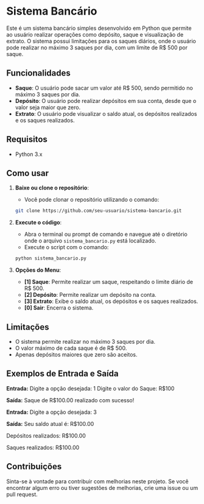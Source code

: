 # Sistema Bancário

Este é um sistema bancário simples desenvolvido em Python que permite ao usuário realizar operações como depósito, saque e visualização de extrato. O sistema possui limitações para os saques diários, onde o usuário pode realizar no máximo 3 saques por dia, com um limite de R$ 500 por saque.

## Funcionalidades

- **Saque**: O usuário pode sacar um valor até R$ 500, sendo permitido no máximo 3 saques por dia.
- **Depósito**: O usuário pode realizar depósitos em sua conta, desde que o valor seja maior que zero.
- **Extrato**: O usuário pode visualizar o saldo atual, os depósitos realizados e os saques realizados.

## Requisitos

- Python 3.x

## Como usar

1. **Baixe ou clone o repositório**:
    - Você pode clonar o repositório utilizando o comando:
    ```bash
    git clone https://github.com/seu-usuario/sistema-bancario.git
    ```

2. **Execute o código**:
    - Abra o terminal ou prompt de comando e navegue até o diretório onde o arquivo `sistema_bancario.py` está localizado.
    - Execute o script com o comando:
    ```bash
    python sistema_bancario.py
    ```

3. **Opções do Menu**:
    - **[1] Saque**: Permite realizar um saque, respeitando o limite diário de R$ 500.
    - **[2] Depósito**: Permite realizar um depósito na conta.
    - **[3] Extrato**: Exibe o saldo atual, os depósitos e os saques realizados.
    - **[0] Sair**: Encerra o sistema.

## Limitações

- O sistema permite realizar no máximo 3 saques por dia.
- O valor máximo de cada saque é de R$ 500.
- Apenas depósitos maiores que zero são aceitos.

## Exemplos de Entrada e Saída

**Entrada:**
Digite a opção desejada: 1
Digite o valor do Saque: R$100

**Saída:**
Saque de R$100.00 realizado com sucesso!

**Entrada:**
Digite a opção desejada: 3

**Saída:**
Seu saldo atual é: R$100.00

Depósitos realizados: R$100.00

Saques realizados: R$100.00

## Contribuições

Sinta-se à vontade para contribuir com melhorias neste projeto. Se você encontrar algum erro ou tiver sugestões de melhorias, crie uma issue ou um pull request.

